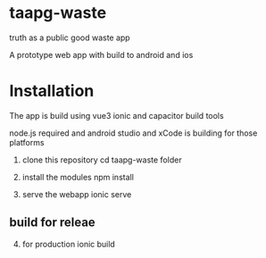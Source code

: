 # taapg-waste
truth as a public good waste app

A prototype web app with build to android and ios


Installation
=============

The app is build using vue3 ionic and capacitor build tools

node.js required and android studio and xCode is building for those platforms

1. clone this repository
  cd taapg-waste  folder

2. install the modules
  npm install

3. serve the webapp
  ionic serve

build for releae
----------------
4. for production 
  ionic build
